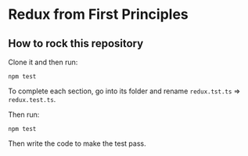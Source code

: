 # Redux from First Principles

## How to rock this repository

Clone it and then run:

```
npm test
```

To complete each section, go into its folder and rename `redux.tst.ts` => `redux.test.ts`.

Then run:

```
npm test
```

Then write the code to make the test pass.